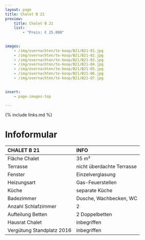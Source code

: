 ```yaml
---
layout: page
title: Chalet B 21
preview: 
    title: Chalet B 21
    list:
        - "Preis: € 25.000"
        
        
images:
    - /img/overnachten/te-koop/B21/B21-01.jpg
    - /img/overnachten/te-koop/B21/B21-02.jpg
    - /img/overnachten/te-koop/B21/B21-03.jpg
    - /img/overnachten/te-koop/B21/B21-04.jpg
    - /img/overnachten/te-koop/B21/B21-05.jpg
    - /img/overnachten/te-koop/B21/B21-06.jpg
    - /img/overnachten/te-koop/B21/B21-07.jpg
    
    
insert:
    - page-images-top
    
---
```


{% include links.md %}



# Infoformular 

CHALET B 21                 | INFO        | 
:---------------------------|:------------|
Fläche Chalet               |35 m²
Terrasse                    |nicht überdachte Terrasse  
Fenster                     |Einzelverglasung
Heizungsart                 |Gas-Feuerstellen
Küche                       |separate Küche
Badezimmer                  |Dusche, Wachbecken, WC
Anzahl Schlafzimmer         |2
Aufteilung Betten           |2 Doppelbetten
Hausrat Chalet              |inbegriffen
Vergütung Standplatz 2016   |inbegriffen
